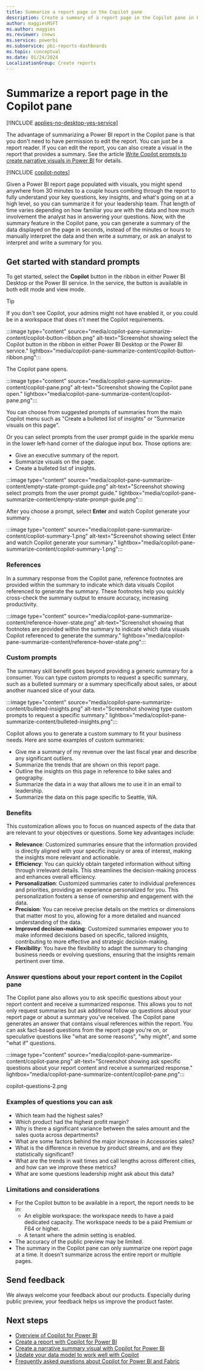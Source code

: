 ```yaml
---
title: Summarize a report page in the Copilot pane  
description: Create a summary of a report page in the Copilot pane in Power BI. 
author: maggiesMSFT
ms.author: maggies
ms.reviewer: cnews
ms.service: powerbi
ms.subservice: pbi-reports-dashboards
ms.topic: conceptual
ms.date: 01/24/2024
LocalizationGroup: Create reports
---
```


# Summarize a report page in the Copilot pane  

[!INCLUDE [applies-no-desktop-yes-service](../includes/applies-no-desktop-yes-service.md)]

The advantage of summarizing a Power BI report in the Copilot pane is that you don't need to have permission to edit the report. You can just be a report reader. If you can edit the report, you can also create a visual in the report that provides a summary. See the article [Write Copilot prompts to create narrative visuals in Power BI](copilot-prompts-narratives.md) for details.

[!INCLUDE [copilot-notes](../includes/copilot-notes.md)]

Given a Power BI report page populated with visuals, you might spend anywhere from 30 minutes to a couple hours combing through the report to fully understand your key questions, key insights, and what's going on at a high level, so you can summarize it for your leadership team. That length of time varies depending on how familiar you are with the data and how much involvement the analyst has in answering your questions. Now, with the summary feature in the Copilot pane, you can generate a summary of the data displayed on the page in seconds, instead of the minutes or hours to manually interpret the data and then write a summary, or ask an analyst to interpret and write a summary for you.

## Get started with standard prompts

To get started, select the **Copilot** button in the ribbon in either Power BI Desktop or the Power BI service. In the service, the button is available in both edit mode and view mode.

> [!TIP]
> If you don't see Copilot, your admins might not have enabled it, or you could be in a workspace that does n't meet the Copilot requirements. 
 
:::image type="content" source="media/copilot-pane-summarize-content/copilot-button-ribbon.png" alt-text="Screenshot showing select the Copilot button in the ribbon in either Power BI Desktop or the Power BI service." lightbox="media/copilot-pane-summarize-content/copilot-button-ribbon.png":::

The Copilot pane opens. 

:::image type="content" source="media/copilot-pane-summarize-content/copilot-pane.png" alt-text="Screenshot showing the Copilot pane open." lightbox="media/copilot-pane-summarize-content/copilot-pane.png":::
 
You can choose from suggested prompts of summaries from the main Copilot menu such as "Create a bulleted list of insights" or "Summarize visuals on this page".
 
Or you can select prompts from the user prompt guide in the sparkle menu in the lower left-hand corner of the dialogue input box. Those options are:

- Give an executive summary of the report.
- Summarize visuals on the page.
- Create a bulleted list of insights.

:::image type="content" source="media/copilot-pane-summarize-content/empty-state-prompt-guide.png" alt-text="Screenshot showing  select prompts from the user prompt guide." lightbox="media/copilot-pane-summarize-content/empty-state-prompt-guide.png":::

After you choose a prompt, select **Enter** and watch Copilot generate your summary.
 
:::image type="content" source="media/copilot-pane-summarize-content/copilot-summary-1.png" alt-text="Screenshot showing select Enter and watch Copilot generate your summary." lightbox="media/copilot-pane-summarize-content/copilot-summary-1.png":::

### References

In a summary response from the Copilot pane, reference footnotes are provided within the summary to indicate which data visuals Copilot referenced to generate the summary. These footnotes help you quickly cross-check the summary output to ensure accuracy, increasing productivity.
 
:::image type="content" source="media/copilot-pane-summarize-content/reference-hover-state.png" alt-text="Screenshot showing that footnotes are provided within the summary to indicate which data visuals Copilot referenced to generate the summary." lightbox="media/copilot-pane-summarize-content/reference-hover-state.png":::

### Custom prompts

The summary skill benefit goes beyond providing a generic summary for a consumer. You can type custom prompts to request a specific summary, such as a bulleted summary or a summary specifically about sales, or about another nuanced slice of your data. 
 
:::image type="content" source="media/copilot-pane-summarize-content/bulleted-insights.png" alt-text="Screenshot showing type custom prompts to request a specific summary." lightbox="media/copilot-pane-summarize-content/bulleted-insights.png":::

Copilot allows you to generate a custom summary to fit your business needs. Here are some examples of custom summaries:
 
- Give me a summary of my revenue over the last fiscal year and describe any significant outliers.
- Summarize the trends that are shown on this report page.
- Outline the insights on this page in reference to bike sales and geography.
- Summarize the data in a way that allows me to use it in an email to leadership.
- Summarize the data on this page specific to Seattle, WA.
 
### Benefits

This customization allows you to focus on nuanced aspects of the data that are relevant to your objectives or questions. Some key advantages include: 

- **Relevance**: Customized summaries ensure that the information provided is directly aligned with your specific inquiry or area of interest, making the insights more relevant and actionable. 
- **Efficiency**: You can quickly obtain targeted information without sifting through irrelevant details. This streamlines the decision-making process and enhances overall efficiency. 
- **Personalization**: Customized summaries cater to individual preferences and priorities, providing an experience personalized for you. This personalization fosters a sense of ownership and engagement with the data. 
- **Precision**: You can receive precise details on the metrics or dimensions that matter most to you, allowing for a more detailed and nuanced understanding of the data. 
- **Improved decision-making**: Customized summaries empower you to make informed decisions based on specific, tailored insights, contributing to more effective and strategic decision-making. 
- **Flexibility**: You have the flexibility to adapt the summary to changing business needs or evolving questions, ensuring that the insights remain pertinent over time. 

### Answer questions about your report content in the Copilot pane

The Copilot pane also allows you to ask specific questions about your report content and receive a summarized response. This allows you to not only request summaries but ask additional follow up questions about your report page or about a summary you've received. The Copilot pane generates an answer that contains visual references within the report. You can ask fact-based questions from the report page you're on, or speculative questions like "what are some reasons", "why might", and some "what if" questions. 

:::image type="content" source="media/copilot-pane-summarize-content/copilot-pane.png" alt-text="Screenshot showing ask specific questions about your report content and receive a summarized response." lightbox="media/copilot-pane-summarize-content/copilot-pane.png":::

copilot-questions-2.png

### Examples of questions you can ask 

- Which team had the highest sales? 
- Which product had the highest profit margin? 
- Why is there a significant variance between the sales amount and the sales quota across departments? 
- What are some factors behind the major increase in Accessories sales? 
- What is the difference in revenue by product streams, and are they statistically significant?  
- What are the trends in wait times and call lengths across different cities, and how can we improve these metrics? 
- What are some questions leadership might ask about this data? 

### Limitations and considerations

- For the Copilot button to be available in a report, the report needs to be in:
    - An eligible workspace: the workspace needs to have a paid dedicated capacity. The workspace needs to be a paid Premium or F64 or higher.
    - A tenant where the admin setting is enabled.
- The accuracy of the public preview may be limited.
- The summary in the Copilot pane can only summarize one report page at a time. It doesn't summarize across the entire report or multiple pages.

## Send feedback

We always welcome your feedback about our products. Especially during public preview, your feedback helps us improve the product faster.

## Next steps

- [Overview of Copilot for Power BI](copilot-introduction.md)
- [Create a report with Copilot for Power BI](copilot-create-report.md)
- [Create a narrative summary visual with Copilot for Power BI](copilot-create-narrative.md)
- [Update your data model to work well with Copilot](copilot-evaluate-data.md)
- [Frequently asked questions about Copilot for Power BI and Fabric](/fabric/get-started/copilot-faq-fabric)
